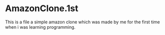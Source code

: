 # AmazonClone.1st
This is a file a simple amazon clone which was made by me for the first time when i was learning programming. 
